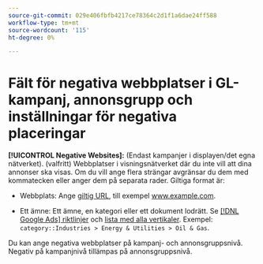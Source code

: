 ```yaml
---
source-git-commit: 029e406fbfb4217ce78364c2d1f1a6dae24ff588
workflow-type: tm+mt
source-wordcount: '115'
ht-degree: 0%

---
```

# Fält för negativa webbplatser i GL-kampanj, annonsgrupp och inställningar för negativa placeringar

**[!UICONTROL Negative Websites]:** (Endast kampanjer i displayen/det egna nätverket). (valfritt) Webbplatser i visningsnätverket där du inte vill att dina annonser ska visas. Om du vill ange flera strängar avgränsar du dem med kommatecken eller anger dem på separata rader. Giltiga format är:

* Webbplats: Ange [giltig URL](https://support.google.com/google-ads/answer/2454012), till exempel www.example.com.

* Ett ämne: Ett ämne, en kategori eller ett dokument lodrätt. Se [[!DNL Google Ads] riktlinjer](https://support.google.com/google-ads/editor/answer/30517) och [lista med alla vertikaler](https://developers.google.com/adwords/api/docs/appendix/verticals). Exempel: `category::Industries > Energy & Utilities > Oil & Gas`.

Du kan ange negativa webbplatser på kampanj- och annonsgruppsnivå. Negativ på kampanjnivå tillämpas på annonsgruppsnivå.
